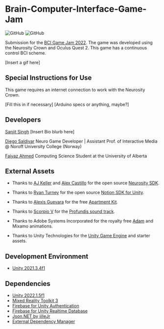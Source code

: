 # Brain-Computer-Interface-Game-Jam

![GitHub](https://img.shields.io/github/release/scarletknight11/Brain-Computer-Interface-Game-Jam?style=for-the-badge)
![GitHub](https://img.shields.io/github/license/scarletknight11/Brain-Computer-Interface-Game-Jam?style=for-the-badge)

Submission for the [BCI Game Jam 2022](https://bci.games/gamejam.html). The game was developed using the Neurosity Crown and Oculus Quest 2. This game has a continuous control BCI scheme.

[Insert a gif here]

## Special Instructions for Use

This game requires an internet connection to work with the Neurosity Crown.

[Fill this in if necessary]
[Arduino specs or anything, maybe?]

## Developers

[Sanjit Singh](https://github.com/scarletknight11) [Insert Bio blurb here]

[Diego Saldivar](https://github.com/neurogamedev) Neuro Game Developer | Assistant Prof. of Interactive Media @ Noroff University College (Norway)

[Faiyaz Ahmed](https://github.com/Faiyaz42)  Computing Science Student at the University of Alberta

## External Assets

- Thanks to [AJ Keller](https://www.linkedin.com/in/andrewjaykeller/) and [Alex Castillo](https://www.linkedin.com/in/alexcas/) for the open source [Neurosity SDK](https://docs.neurosity.co/docs/overview). 

- Thanks to [Ryan Turney](https://github.com/ryanturney) for the open source [Notion SDK for Unity](https://github.com/ryanturney/notion-unity). 

- Thanks to [Alexis Guevara](https://sojaexiles.com) for the free [Apartment Kit](https://assetstore.unity.com/packages/3d/environments/apartment-kit-124055).

- Thanks to [Scorpio V](https://scorpiov.bandcamp.com/) for the [Profundis sound track](https://scorpiov.bandcamp.com/track/profundis).

- Thanks to Adobe Systems Incorporated for the royalty free [Adam](https://www.mixamo.com/#/?page=1&query=adam&type=Character) and Mixamo animations.

- Thanks to Unity Technologies for the [Unity Game Engine](https://unity.com//) and starter assets.

## Development Environment

- [Unity 2021.3.4f1](https://unity3d.com/unity/whats-new/2021.3.4)

## Dependencies
* [Unity 2022.1.5f1](https://unity3d.com/get-unity/download/archive)
* [Mixed Reality Toolkit 3](https://learn.microsoft.com/en-us/windows/mixed-reality/mrtk-unity/mrtk3-overview/)
* [Firebase for Unity Authentication](https://developers.google.com/unity/packages#firebase_authentication)
* [Firebase for Unity Realtime Database](https://developers.google.com/unity/packages#firebase_realtime_database)
* [Json.NET by jilleJr](https://github.com/jilleJr/Newtonsoft.Json-for-Unity)
* [External Dependency Manager](https://developers.google.com/unity/packages#external_dependency_manager_for_unity)
